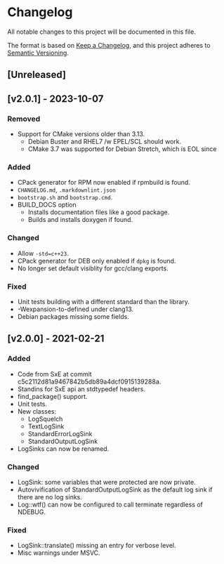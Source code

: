 # Changelog

All notable changes to this project will be documented in this file.

The format is based on [Keep a Changelog](https://keepachangelog.com/en/1.0.0/),
and this project adheres to [Semantic Versioning](https://semver.org/spec/v2.0.0.html).

## [Unreleased]

## [v2.0.1] - 2023-10-07

### Removed

- Support for CMake versions older than 3.13.
  - Debian Buster and RHEL7 /w EPEL/SCL should work.
  - CMake 3.7 was supported for Debian Stretch, which is EOL since

### Added

- CPack generator for RPM now enabled if rpmbuild is found.
- `CHANGELOG.md`, `.markdownlint.json`
- `bootstrap.sh` and `bootstrap.cmd`.
- BUILD_DOCS option
  - Installs documentation files like a good package.
  - Builds and installs doxygen if found.

### Changed

- Allow `-std=c++23`.
- CPack generator for DEB only enabled if `dpkg` is found.
- No longer set default visiblity for gcc/clang exports.

### Fixed

- Unit tests building with a different standard than the library.
- -Wexpansion-to-defined under clang13.
- Debian packages missing some fields.

## [v2.0.0] - 2021-02-21

### Added

- Code from SxE at commit c5c2112d81a9467842b5db89a4dcf0915139288a.
- Standins for SxE api an stdtypedef headers.
- find_package() support.
- Unit tests.
- New classes:
  - LogSquelch
  - TextLogSink
  - StandardErrorLogSink
  - StandardOutputLogSink
- LogSinks can now be renamed.

### Changed

- LogSink: some variables that were protected are now private.
- Autovivification of StandardOutputLogSink as the default log sink if there are
no log sinks.
- Log::wtf() can now be configured to call terminate regardless of NDEBUG.

### Fixed

- LogSink::translate() missing an entry for verbose level.
- Misc warnings under MSVC.
